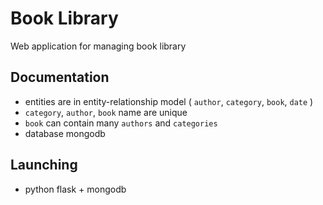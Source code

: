 # Book Library
Web application for managing book library
## Documentation
- entities are in entity-relationship model ( `author`, `category`, `book`, `date` )
- `category`, `author`, `book` name are unique
- `book` can contain many `authors` and `categories`
- database mongodb

## Launching
- python flask + mongodb
```

